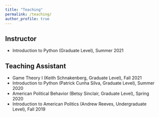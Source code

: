 ```yaml
---
title: "Teaching"
permalink: /teaching/
author_profile: true
---
```


## Instructor
- Introduction to Python (Graduate Level), Summer 2021

<!-- 	- Materials
	- Evaluations -->

## Teaching Assistant
- Game Theory I (Keith Schnakenberg, Graduate Level), Fall 2021
- Introduction to Python (Patrick Cunha Silva, Graduate Level), Summer 2020
- American Political Behavior (Betsy Sinclair, Graduate Level), Spring 2020
- Introduction to American Politics (Andrew Reeves, Undergraduate Level), Fall 2019